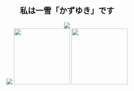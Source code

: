 <h2 align="center">私は一雪「かずゆき」です</h2>
<div align="center">
  <img src= "https://www.codewars.com/users/kazuyuki/badges/small">
</div>
<div align="center">
  <img src="https://quotes-github-readme.vercel.app/api?type=horizontal&theme=algolia&quote=夢がなかったですから、生活が無理でした。&author=一雪"/>
  <img src= "https://github-readme-stats.vercel.app/api/top-langs/?username=kazuyuki07" height="150"/>
  <img src= "https://github-readme-stats.vercel.app/api?username=kazuyuki07&show_icons=true&theme=merko" height="150"/>
</div>
